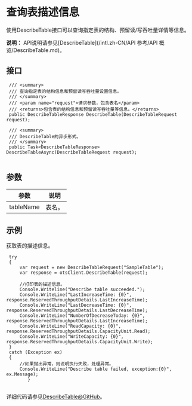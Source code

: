 # 查询表描述信息

使用DescribeTable接口可以查询指定表的结构、预留读/写吞吐量详情等信息。

**说明：** API说明请参见[DescribeTable](/intl.zh-CN/API 参考/API 概览/DescribeTable.md)。

## 接口

```
 /// <summary>
 /// 查询指定表的结构信息和预留读写吞吐量设置信息。
 /// </summary>
 /// <param name="request">请求参数，包含表名</param>
 /// <returns>包含表的结构信息和预留读写吞吐量等信息。</returns>
 public DescribeTableResponse DescribeTable(DescribeTableRequest request);

 /// <summary>
 /// DescribeTable的异步形式。
 /// </summary>
 public Task<DescribeTableResponse> DescribeTableAsync(DescribeTableRequest request);
            
```

## 参数

|参数|说明|
|--|--|
|tableName|表名。|

## 示例

获取表的描述信息。

```
 try
 {
     var request = new DescribeTableRequest("SampleTable");
     var response = otsClient.DescribeTable(request);

     //打印表的描述信息。
     Console.Writeline("Describe table succeeded.");
     Console.WriteLine("LastIncreaseTime: {0}", response.ReservedThroughputDetails.LastIncreaseTime);
     Console.WriteLine("LastDecreaseTime: {0}", response.ReservedThroughputDetails.LastDecreaseTime);
     Console.WriteLine("NumberOfDecreaseToday: {0}", response.ReservedThroughputDetails.LastIncreaseTime);
     Console.WriteLine("ReadCapacity: {0}", response.ReservedThroughputDetails.CapacityUnit.Read);
     Console.WriteLine("WriteCapacity: {0}", response.ReservedThroughputDetails.CapacityUnit.Write);
 }
 catch (Exception ex)
 {
     //如果抛出异常，则说明执行失败，处理异常。
     Console.WriteLine("Describe table failed, exception:{0}", ex.Message);
        }
            
```

详细代码请参见[DescribeTable@GitHub](https://github.com/aliyun/aliyun-tablestore-csharp-sdk/blob/master/sample/Samples/CreateTableSample.cs)。

